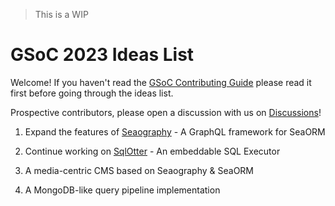 > This is a WIP

# GSoC 2023 Ideas List

Welcome! If you haven't read the [GSoC Contributing Guide](CONTRIBUTING.md) please read it first before going through the ideas list.

Prospective contributors, please open a discussion with us on [Discussions](https://github.com/SeaQL/summer-of-code/discussions)!

1. Expand the features of [Seaography](https://github.com/SeaQL/seaography) - A GraphQL framework for SeaORM

2. Continue working on [SqlOtter](https://github.com/SeaQL/otter-sql) - An embeddable SQL Executor

3. A media-centric CMS based on Seaography & SeaORM

4. A MongoDB-like query pipeline implementation

